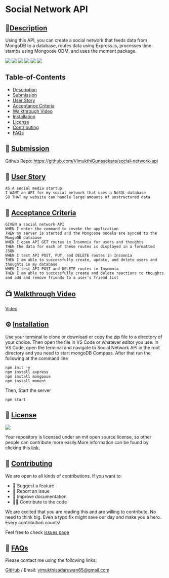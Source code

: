 # Social Network API
        
## 🌟[Description](#table-of-contents)
Using this API, you can create a social network that feeds data from MongoDB to a database, routes data using Express.js, processes time stamps using Mongoose ODM, and uses the moment package.

<p>
    <img src="https://img.shields.io/badge/license-MIT-yellow"/>
    <img src="https://img.shields.io/badge/-node.js-orange" />
    <img src="https://img.shields.io/badge/-express.js-red" />
    <img src="https://img.shields.io/badge/-moment-brightgreen" />
    <img src="https://img.shields.io/badge/-mongoose-blue" />
    <img src="https://img.shields.io/badge/-mongoDB-green" />
</p>

## Table-of-Contents
* [Description](#description)
* [Submission](#User-Stor)
* [User Story](#User-Stor)
* [Acceptance Criteria](#Acceptance-Criteria)
* [Walkthrough Video](#Walkthrough-Video)
* [Installation](#installation)
* [License](#License)
* [Contributing](#contributing)
* [FAQs](#faqs)
  
## 🚀 [Submission](#table-of-contents)


Github Repo: https://github.com/VimukthiGunasekara/social-network-api


## 👤 [User Story](#table-of-contents)

``` 
AS A social media startup
I WANT an API for my social network that uses a NoSQL database
SO THAT my website can handle large amounts of unstructured data
```


## 🔑 [Acceptance Criteria](#table-of-contents)

```
GIVEN a social network API
WHEN I enter the command to invoke the application
THEN my server is started and the Mongoose models are synced to the MongoDB database
WHEN I open API GET routes in Insomnia for users and thoughts
THEN the data for each of these routes is displayed in a formatted JSON
WHEN I test API POST, PUT, and DELETE routes in Insomnia
THEN I am able to successfully create, update, and delete users and thoughts in my database
WHEN I test API POST and DELETE routes in Insomnia
THEN I am able to successfully create and delete reactions to thoughts and add and remove friends to a user’s friend list
```

## 📺 [Walkthrough Video](#table-of-contents)

[Video](https://drive.google.com/file/d/1Mhz540WFChc_tEHQnd57_0fjHangRQ2x/view?usp=share_link)

## ⚙️ [Installation](#table-of-contents)
Use your terminal to clone or download or copy the zip file to a directory of your choice. Then open the file in VS Code or whatever editor you use. In VS Code, open the terminal and navigate to Social Network API in the root directory and you need to start mongoDB Compass.
After that run the following at the command line
``` 
npm init -y
npm install express
npm install mongoose
npm install moment
``` 
Then, Start the server
``` 
npm start
```        
## 📑 [License](#table-of-contents)
<img src="https://img.shields.io/badge/license-MIT-yellow"/>

Your repository is licensed under an mit open source license, so other people can contribute more easily.More information can be found by clicking this [link.](https://choosealicense.com/licenses/mit)

## 🤝 [Contributing](#table-of-contents)
We are open to all kinds of contributions. If you want to:
* 🤔 Suggest a feature
* 🐛 Report an issue
* 📖 Improve documentation
* 👨‍💻 Contribute to the code

We are excited that you are reading this and are willing to contribute. No need to think big. Even a typo fix might save our day and make you a hero. Every contribution counts!
     
Feel free to check [issues page](https://github.com/VimukthiGunasekara/social-network-api/issues) 
     
## 🤔 [FAQs](#table-of-contents)
Please contact me using the following links:

[GitHub](https://github.com/VimukthiGunasekara) / Email: vimukthisadaruwan65@gmail.com
